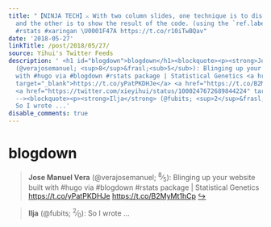 ```yaml
---
title: "【NINJA TECH】⚔ With two column slides, one technique is to display the code
  and the other is to show the result of the code. (using the `ref.label` option)
  #rstats #xaringan \U0001F47A https://t.co/r10iTwBQav"
date: '2018-05-27'
linkTitle: /post/2018/05/27/
source: Yihui's Twitter Feeds
description: ' <h1 id="blogdown">blogdown</h1><blockquote><p><strong>Jose Manuel Vera</strong>
  (@verajosemanuel; <sup>8</sup>&frasl;<sub>5</sub>): Blinging up your website built
  with #hugo via #blogdown #rstats package | Statistical Genetics <a href="https://t.co/yPatPKDHJe"
  target="_blank">https://t.co/yPatPKDHJe</a> <a href="https://t.co/B2MyMt1hCp" target="_blank">https://t.co/B2MyMt1hCp</a>
  <a href="https://twitter.com/xieyihui/status/1000247672689844224" target="_blank">&#8618;</a></p></blockquote><!--
  --><blockquote><p><strong>Ilja</strong> (@fubits; <sup>2</sup>&frasl;<sub>0</sub>):
  So I wrote ...'
disable_comments: true
---
```

 <h1 id="blogdown">blogdown</h1><blockquote><p><strong>Jose Manuel Vera</strong> (@verajosemanuel; <sup>8</sup>&frasl;<sub>5</sub>): Blinging up your website built with #hugo via #blogdown #rstats package | Statistical Genetics <a href="https://t.co/yPatPKDHJe" target="_blank">https://t.co/yPatPKDHJe</a> <a href="https://t.co/B2MyMt1hCp" target="_blank">https://t.co/B2MyMt1hCp</a> <a href="https://twitter.com/xieyihui/status/1000247672689844224" target="_blank">&#8618;</a></p></blockquote><!-- --><blockquote><p><strong>Ilja</strong> (@fubits; <sup>2</sup>&frasl;<sub>0</sub>): So I wrote ...